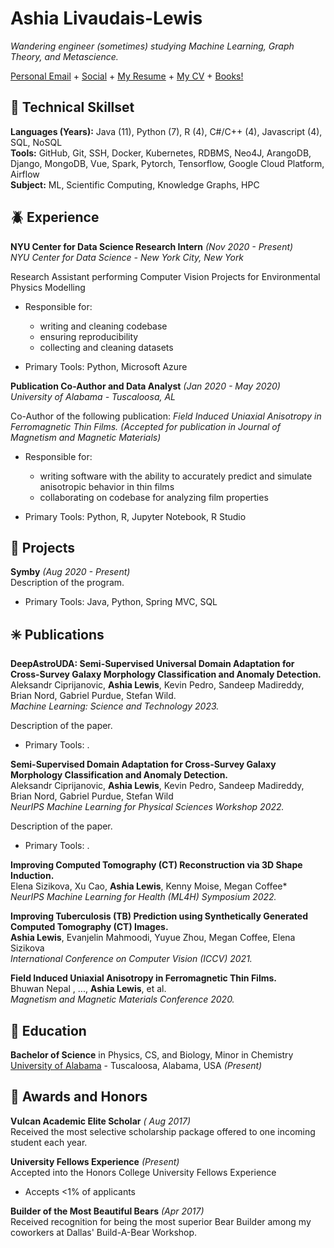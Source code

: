 # Ashia Livaudais-Lewis

_Wandering engineer (sometimes) studying Machine Learning, Graph Theory, and Metascience._ 

[Personal Email](mailto:pantagruelspendulum@protonmail.com) + [Social](https://twitter.com/garg_barg) + <a href="assets/ashia-resume-23.pdf" download='ashia-resume'>My Resume</a> + <a href="assets/ashia-cv-23.pdf" download='ashia-cv'>My CV</a> + [Books!](https://www.goodreads.com/user/show/25702327-ash)


## 🌱 Technical Skillset

**Languages (Years):** Java (11), Python (7), R (4), C#/C++ (4), Javascript (4), SQL, NoSQL <br>
**Tools:** GitHub, Git, SSH, Docker, Kubernetes, RDBMS, Neo4J, ArangoDB, Django, MongoDB, Vue, Spark, Pytorch, Tensorflow, Google Cloud Platform, Airflow <br>
**Subject:** ML, Scientific Computing, Knowledge Graphs, HPC <br>


## 🪲 Experience

**NYU Center for Data Science Research Intern** _(Nov 2020 - Present)_<br>
_NYU Center for Data Science - New York City, New York_ <br>

Research Assistant performing Computer Vision Projects for Environmental Physics Modelling
- Responsible for:
    - writing and cleaning codebase
    - ensuring reproducibility 
    - collecting and cleaning datasets
    
- Primary Tools: Python, Microsoft Azure

**Publication Co-Author and Data Analyst** _(Jan 2020 - May 2020)_ <br>
_University of Alabama - Tuscaloosa, AL_ <br>

Co-Author of the following publication: _Field Induced Uniaxial Anisotropy in Ferromagnetic Thin Films. (Accepted for publication in Journal of Magnetism and Magnetic Materials)_<br>
- Responsible for:
    - writing software with the ability to accurately predict and simulate anisotropic behavior in thin films
    - collaborating on codebase for analyzing film properties
    
- Primary Tools: Python, R, Jupyter Notebook, R Studio 

## 🐍 Projects 

**Symby** _(Aug 2020 - Present)_ <br>
Description of the program.<br>

- Primary Tools: Java, Python, Spring MVC, SQL


## ✳️ Publications

**DeepAstroUDA: Semi-Supervised Universal Domain Adaptation for Cross-Survey Galaxy Morphology Classification and Anomaly Detection.**  <br>
Aleksandr Ciprijanovic, **Ashia Lewis**, Kevin Pedro, Sandeep Madireddy, Brian Nord, Gabriel Purdue, Stefan Wild. <br>
*Machine Learning: Science and Technology 2023.*

Description of the paper.<br>

- Primary Tools: .

**Semi-Supervised Domain Adaptation for Cross-Survey Galaxy Morphology Classification and Anomaly Detection.**  <br>
Aleksandr Ciprijanovic, **Ashia Lewis**, Kevin Pedro, Sandeep Madireddy, Brian Nord, Gabriel Purdue, Stefan Wild <br>
*NeurIPS Machine Learning for Physical Sciences Workshop 2022.*

Description of the paper.<br>

- Primary Tools: .

**Improving Computed Tomography (CT) Reconstruction via 3D Shape Induction.** <br>
Elena Sizikova, Xu Cao, **Ashia Lewis**, Kenny Moise, Megan Coffee* <br>
*NeurIPS Machine Learning for Health (ML4H) Symposium 2022.*

**Improving Tuberculosis (TB) Prediction using Synthetically Generated Computed Tomography (CT) Images.** <br>
**Ashia Lewis**, Evanjelin Mahmoodi, Yuyue Zhou, Megan Coffee, Elena Sizikova <br>
*International Conference on Computer Vision (ICCV) 2021.*

**Field Induced Uniaxial Anisotropy in Ferromagnetic Thin Films.** <br>
Bhuwan Nepal , ..., **Ashia Lewis**, et al. <br>
*Magnetism and Magnetic Materials Conference 2020.*

## 📗 Education

**Bachelor of Science** in Physics, CS, and Biology, Minor in Chemistry <br>
[University of Alabama](https://www.ua.edu/) - Tuscaloosa, Alabama, USA _(Present)_

## 🦚 Awards and Honors

**Vulcan Academic Elite Scholar** _( Aug 2017)_ <br>
Received the most selective scholarship package offered to one incoming student each year.

**University Fellows Experience** _(Present)_ <br>
Accepted into the Honors College University Fellows Experience
- Accepts <1% of applicants

**Builder of the Most Beautiful Bears** _(Apr 2017)_ <br>
Received recognition for being the most superior Bear Builder among my coworkers at Dallas' Build-A-Bear Workshop.
